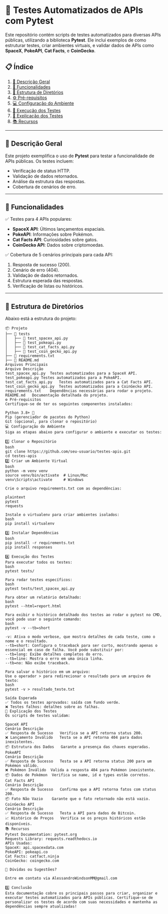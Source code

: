 # 🧪 Testes Automatizados de APIs com Pytest

Este repositório contém scripts de testes automatizados para diversas APIs públicas, utilizando a biblioteca **Pytest**. Ele inclui exemplos de como estruturar testes, criar ambientes virtuais, e validar dados de APIs como **SpaceX**, **PokeAPI**, **Cat Facts**, e **CoinGecko**.

## 📋 Índice

1. [📜 Descrição Geral](#descrição-geral)
2. [🚀 Funcionalidades](#funcionalidades)
3. [📂 Estrutura de Diretórios](#estrutura-de-diretórios)
4. [⚙️ Pré-requisitos](#pré-requisitos)
5. [💻 Configuração do Ambiente](#configuração-do-ambiente)
6. [📜 Execução dos Testes](#execução-dos-testes)
7. [📝 Explicação dos Testes](#explicação-dos-testes)
8. [📚 Recursos](#recursos)

---

## 📜 Descrição Geral

Este projeto exemplifica o uso de **Pytest** para testar a funcionalidade de APIs públicas. Os testes incluem:

- Verificação de status HTTP.
- Validação de dados retornados.
- Análise da estrutura das respostas.
- Cobertura de cenários de erro.

---

## 🚀 Funcionalidades

✅ Testes para 4 APIs populares:

- **SpaceX API**: Últimos lançamentos espaciais.
- **PokeAPI**: Informações sobre Pokémon.
- **Cat Facts API**: Curiosidades sobre gatos.
- **CoinGecko API**: Dados sobre criptomoedas.

✅ Cobertura de 5 cenários principais para cada API:

1. Resposta de sucesso (200).
2. Cenário de erro (404).
3. Validação de dados retornados.
4. Estrutura esperada das respostas.
5. Verificação de listas ou históricos.

---

## 📂 Estrutura de Diretórios

Abaixo está a estrutura do projeto:

```plaintext
📦 Projeto
├── 📁 tests
│   ├── 📝 test_spacex_api.py
│   ├── 📝 test_pokeapi.py
│   ├── 📝 test_cat_facts_api.py
│   ├── 📝 test_coin_gecko_api.py
├── 📄 requirements.txt
├── 📄 README.md
Arquivos Principais
Arquivo	Descrição
test_spacex_api.py	Testes automatizados para a SpaceX API.
test_pokeapi.py	Testes automatizados para a PokeAPI.
test_cat_facts_api.py	Testes automatizados para a Cat Facts API.
test_coin_gecko_api.py	Testes automatizados para a CoinGecko API.
requirements.txt	Dependências necessárias para rodar o projeto.
README.md	Documentação detalhada do projeto.
⚙️ Pré-requisitos
Certifique-se de ter os seguintes componentes instalados:

Python 3.8+ 🐍
Pip (gerenciador de pacotes do Python)
Git (opcional, para clonar o repositório)
💻 Configuração do Ambiente
Siga as etapas abaixo para configurar o ambiente e executar os testes:

1️⃣ Clonar o Repositório
bash
git clone https://github.com/seu-usuario/testes-apis.git
cd testes-apis
2️⃣ Criar um Ambiente Virtual
bash
python -m venv venv
source venv/bin/activate  # Linux/Mac
venv\Scripts\activate     # Windows

Crie o arquivo requirements.txt com as dependências:

plaintext
pytest
requests

Instale o virtualenv para criar ambientes isolados:
bash
pip install virtualenv

3️⃣ Instalar Dependências
bash
pip install -r requirements.txt
pip install responses

4️⃣ Execução dos Testes
Para executar todos os testes:
bash
pytest tests/

Para rodar testes específicos:
bash
pytest tests/test_spacex_api.py

Para obter um relatório detalhado:
bash
pytest --html=report.html

Para exibir o histórico detalhado dos testes ao rodar o pytest no CMD, você pode usar o seguinte comando:
bash
pytest -v --tb=short

-v: Ativa o modo verbose, que mostra detalhes de cada teste, como o nome e o resultado.
--tb=short: Configura o traceback para ser curto, mostrando apenas o essencial em caso de falha. Você pode substituir por:
--tb=long: Exibe detalhes completos do erro.
--tb=line: Mostra o erro em uma única linha.
--tb=no: Não exibe traceback.

Para salvar o histórico em um arquivo:
Use o operador > para redirecionar o resultado para um arquivo de texto:
bash
pytest -v > resultado_teste.txt

Saída Esperada
✅ Todos os testes aprovados: saída com fundo verde.
❌ Testes falhos: detalhes sobre as falhas.
📝 Explicação dos Testes
Os scripts de testes validam:

SpaceX API
Cenário	Descrição
✅ Resposta de Sucesso	Verifica se a API retorna status 200.
❌ Lançamento Inválido	Testa se a API retorna 404 para dados inexistentes.
📦 Estrutura dos Dados	Garante a presença das chaves esperadas.
PokeAPI
Cenário	Descrição
✅ Resposta de Sucesso	Testa se a API retorna status 200 para um Pokémon válido.
❌ Pokémon Inválido	Valida a resposta 404 para Pokémon inexistente.
📦 Dados de Pokémon	Verifica se name, id e types estão corretos.
Cat Facts API
Cenário	Descrição
✅ Resposta de Sucesso	Confirma que a API retorna fatos com status 200.
📦 Fato Não Vazio	Garante que o fato retornado não está vazio.
CoinGecko API
Cenário	Descrição
✅ Resposta de Sucesso	Testa a API para dados de Bitcoin.
📈 Histórico de Preços	Verifica se os preços históricos estão disponíveis.
📚 Recursos
Pytest Documentation: pytest.org
Requests Library: requests.readthedocs.io
APIs Usadas:
SpaceX: api.spacexdata.com
PokeAPI: pokeapi.co
Cat Facts: catfact.ninja
CoinGecko: coingecko.com

🌟 Dúvidas ou Sugestões?

Entre em contato via AlessandroWindsonMM@gmail.com

5️⃣ Conclusão
Esta documentação cobre os principais passos para criar, organizar e executar testes automatizados para APIs públicas. Certifique-se de personalizar os testes de acordo com suas necessidades e mantenha as dependências sempre atualizadas!
